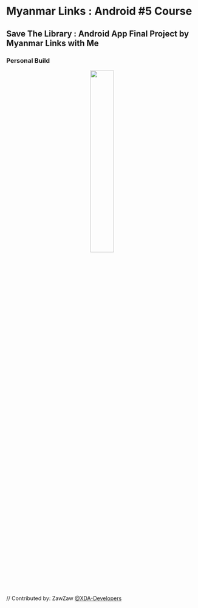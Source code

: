 # Myanmar Links : Android #5 Course
## Save The Library : Android App Final Project by Myanmar Links with Me

### Personal Build
<center><img src="https://scontent.frgn1-1.fna.fbcdn.net/v/t1.0-9/1219_1345578525467953_5067716976196921086_n.png?_nc_eui2=v1%3AAeGv3K0We3EnZdwu6t4UxqlqWudAae2CqQgdMn-HHi8NBrutrwLyLb10BDCE6mVQhjqh2iiKo6skxKGxp4SSM78xWVSRoLVfvFBl55zhtEcBsw&oh=f6b0066202c536797798ab14a388e34c&oe=5A8D038D" height="35%" width="35%;"/></center> 

// Contributed by: ZawZaw [@XDA-Developers](https://forum.xda-developers.com/member.php?u=7581611)
